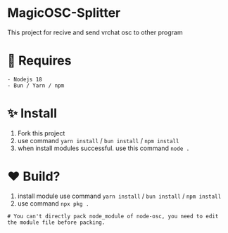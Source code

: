# MagicOSC-Splitter
This project for recive and send vrchat osc to other program

# 📌 Requires
```
- Nodejs 18
- Bun / Yarn / npm
```

# ✨ Install
1. Fork this project
2. use command `yarn install` / `bun install` / `npm install`
3. when install modules successful. use this command `node .`

# ❤️ Build?
1. install module use command `yarn install` / `bun install` / `npm install`
2. use command `npx pkg .`
```
# You can't directly pack node_module of node-osc, you need to edit the module file before packing.
```
